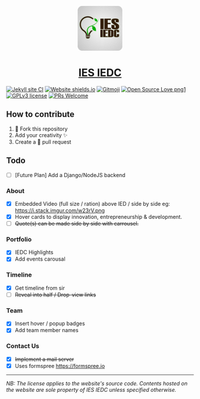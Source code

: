 <p id="downloads" align="center">
	<img src="assets/img/logos/ies-iedc-logo.svg" height="120px"/>
	<h1 align="center"><a href="https://iesdevs.github.io/iedc">IES IEDC</a></h1>
</p>

[![Jekyll site CI](https://github.com/iesdevs/iedc/actions/workflows/jekyll.yml/badge.svg)](https://github.com/iesdevs/iedc/actions/workflows/jekyll.yml) [![Website shields.io](https://img.shields.io/website-up-down-green-red/https/iesdevs.github.io/iedc.svg)](https://iesdevs.github.io/iedc/) [![Gitmoji](https://img.shields.io/badge/gitmoji-%20😎-FFDD67.svg)](https://gitmoji.dev/) [![Open Source Love png1](https://badges.frapsoft.com/os/v1/open-source.png?v=103)](https://opensource.org/) [![GPLv3 license](https://img.shields.io/badge/License-GPLv3-blue.svg)](LICENSE) [![PRs Welcome](https://img.shields.io/badge/PRs-welcome-brightgreen.svg)](https://github.com/iesdevs/iedc/pulls)

## How to contribute

1. 🍴 Fork this repository
2. Add your creativity ✨
3. Create a 🚪 pull request

## Todo

- [ ] [Future Plan] Add a Django/NodeJS backend

### About

- [X] Embedded Video (full size / ration) above IED / side by side eg: <https://i.stack.imgur.com/w23rV.png>
- [X] Hover cards to display innovation, entrepreneurship & development.
- [ ] ~~Quote(s) can be made side by side with carrousel.~~

### Portfolio

- [X] IEDC Highlights
- [X] Add events carousal

### Timeline

- [X] Get timeline from sir
- [ ] ~~Reveal into half / Drop-view links~~

### Team

- [X] Insert hover / popup badges
- [X] Add team member names

### Contact Us

- [X] ~~Implement a mail server~~
- [X] Uses formspree <https://formspree.io>

---

*NB: The license applies to the website's source code. Contents hosted on the website are sole property of IES IEDC unless specified otherwise.*
